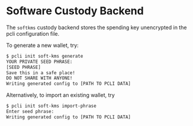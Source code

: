 # Software Custody Backend

The `softkms` custody backend stores the spending key unencrypted in the pcli configuration file.

To generate a new wallet, try:
```bash
$ pcli init soft-kms generate
YOUR PRIVATE SEED PHRASE:
[SEED PHRASE]
Save this in a safe place!
DO NOT SHARE WITH ANYONE!
Writing generated config to [PATH TO PCLI DATA]
```

Alternatively, to import an existing wallet, try
```bash
$ pcli init soft-kms import-phrase
Enter seed phrase:
Writing generated config to [PATH TO PCLI DATA]
```
